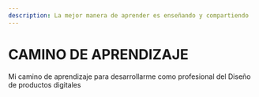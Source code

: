 ```yaml
---
description: La mejor manera de aprender es enseñando y compartiendo
---
```


# CAMINO DE APRENDIZAJE

Mi camino de aprendizaje para desarrollarme como profesional del Diseño de productos digitales
